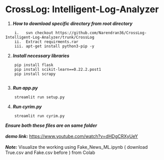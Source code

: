 # CrossLog: Intelligent-Log-Analyzer
1. ***How to download specific directory from root directory***<br />
```
    i.   svn checkout https://github.com/Narendran36/CrossLog-Intelligent-Log-Analyzer/trunk/CrossLog
    ii.  Extract requirments.rar
    iii. apt-get install python3-pip -y
```

2. ***Install necessary libraries***<br />
```
    pip install flask
    pip install scikit-learn==0.22.2.post1
    pip install scrapy
    
```
3. ***Run app.py***<br />
```
    streamlit run setup.py
```
4. ***Run cyrim.py***<br />
```
    streamlit run cyrim.py
```
***Ensure both these files are on same folder***<br />
<br />
***demo link:*** https://www.youtube.com/watch?v=dHDgCRXyUeY<br />
<br />
***Note:*** Visualize the working using Fake_News_ML.ipynb ( download True.csv and Fake.csv before ) from Colab
